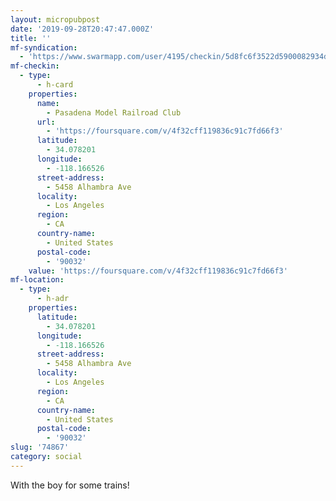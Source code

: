```yaml
---
layout: micropubpost
date: '2019-09-28T20:47:47.000Z'
title: ''
mf-syndication:
  - 'https://www.swarmapp.com/user/4195/checkin/5d8fc6f3522d5900082934d2'
mf-checkin:
  - type:
      - h-card
    properties:
      name:
        - Pasadena Model Railroad Club
      url:
        - 'https://foursquare.com/v/4f32cff119836c91c7fd66f3'
      latitude:
        - 34.078201
      longitude:
        - -118.166526
      street-address:
        - 5458 Alhambra Ave
      locality:
        - Los Angeles
      region:
        - CA
      country-name:
        - United States
      postal-code:
        - '90032'
    value: 'https://foursquare.com/v/4f32cff119836c91c7fd66f3'
mf-location:
  - type:
      - h-adr
    properties:
      latitude:
        - 34.078201
      longitude:
        - -118.166526
      street-address:
        - 5458 Alhambra Ave
      locality:
        - Los Angeles
      region:
        - CA
      country-name:
        - United States
      postal-code:
        - '90032'
slug: '74867'
category: social
---
```

With the boy for some trains!
